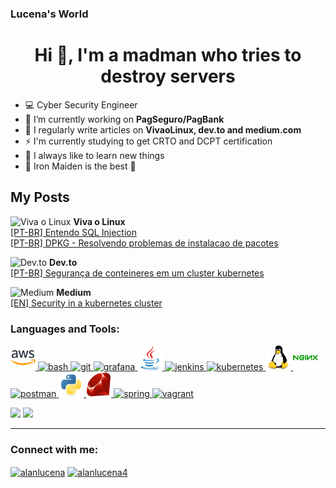 ### Lucena's World

<h1 align="center">Hi 👋, I'm a madman who tries to destroy servers</h1>
 
 - 💻 Cyber Security Engineer
 - 🔭 I’m currently working on **PagSeguro/PagBank**
 - 📝 I regularly write articles on **VivaoLinux, dev.to and medium.com**
 - ⚡ I'm currently studying to get CRTO and DCPT certification
 - 📒 I always like to learn new things
 - 🤘 Iron Maiden is the best 🤘

<h2>My Posts</h2>

<p>
  <img src="https://upload.wikimedia.org/wikipedia/commons/thumb/3/35/Tux.svg/40px-Tux.svg.png" alt="Viva o Linux" width="20" height="20">
  <strong>Viva o Linux</strong><br>
  <a href="https://www.vivaolinux.com.br/artigo/Entendendo-SQL-Injection/" target="_blank">[PT-BR] Entendo SQL Injection</a><br>
  <a href="https://www.vivaolinux.com.br/dica/DPKG-Resolvendo-problemas-de-instalacao-de-pacotes/" target="_blank">[PT-BR] DPKG - Resolvendo problemas de instalacao de pacotes</a>
</p>

<p>
  <img src="https://media.dev.to/cdn-cgi/image/quality=100/https://dev-to-uploads.s3.amazonaws.com/uploads/logos/resized_logo_UQww2soKuUsjaOGNB38o.png" alt="Dev.to" width="20" height="20">
  <strong>Dev.to</strong><br>
  <a href="https://dev.to/haasxh/seguranca-de-conteineres-em-um-cluster-kubernetes-33k8" target="_blank">[PT-BR] Segurança de conteineres em um cluster kubernetes</a>
</p>

<p>
  <img src="https://cdn.jsdelivr.net/npm/simple-icons@v8/icons/medium.svg" alt="Medium" width="20" height="20">
  <strong>Medium</strong><br>
  <a href="https://medium.com/@haasxh/container-security-in-a-kubernetes-cluster-cbdb82b068f6" target="_blank">[EN] Security in a kubernetes cluster</a>
</p>

<h3 align="left">Languages and Tools:</h3>
<p align="left"> <a href="https://aws.amazon.com" target="_blank" rel="noreferrer"> <img src="https://raw.githubusercontent.com/devicons/devicon/master/icons/amazonwebservices/amazonwebservices-original-wordmark.svg" alt="aws" width="40" height="40"/> </a> <a href="https://www.gnu.org/software/bash/" target="_blank" rel="noreferrer"> <img src="https://www.vectorlogo.zone/logos/gnu_bash/gnu_bash-icon.svg" alt="bash" width="40" height="40"/> </a> <a href="https://git-scm.com/" target="_blank" rel="noreferrer"> <img src="https://www.vectorlogo.zone/logos/git-scm/git-scm-icon.svg" alt="git" width="40" height="40"/> </a> <a href="https://grafana.com" target="_blank" rel="noreferrer"> <img src="https://www.vectorlogo.zone/logos/grafana/grafana-icon.svg" alt="grafana" width="40" height="40"/> </a> <a href="https://www.java.com" target="_blank" rel="noreferrer"> <img src="https://raw.githubusercontent.com/devicons/devicon/master/icons/java/java-original.svg" alt="java" width="40" height="40"/> </a> <a href="https://www.jenkins.io" target="_blank" rel="noreferrer"> <img src="https://www.vectorlogo.zone/logos/jenkins/jenkins-icon.svg" alt="jenkins" width="40" height="40"/> </a> <a href="https://kubernetes.io" target="_blank" rel="noreferrer"> <img src="https://www.vectorlogo.zone/logos/kubernetes/kubernetes-icon.svg" alt="kubernetes" width="40" height="40"/> </a> <a href="https://www.linux.org/" target="_blank" rel="noreferrer"> <img src="https://raw.githubusercontent.com/devicons/devicon/master/icons/linux/linux-original.svg" alt="linux" width="40" height="40"/> </a> <a href="https://www.nginx.com" target="_blank" rel="noreferrer"> <img src="https://raw.githubusercontent.com/devicons/devicon/master/icons/nginx/nginx-original.svg" alt="nginx" width="40" height="40"/> </a> <a href="https://postman.com" target="_blank" rel="noreferrer"> <img src="https://www.vectorlogo.zone/logos/getpostman/getpostman-icon.svg" alt="postman" width="40" height="40"/> </a> <a href="https://www.python.org" target="_blank" rel="noreferrer"> <img src="https://raw.githubusercontent.com/devicons/devicon/master/icons/python/python-original.svg" alt="python" width="40" height="40"/> </a> <a href="https://www.ruby-lang.org/en/" target="_blank" rel="noreferrer"> <img src="https://raw.githubusercontent.com/devicons/devicon/master/icons/ruby/ruby-original.svg" alt="ruby" width="40" height="40"/> </a> <a href="https://spring.io/" target="_blank" rel="noreferrer"> <img src="https://www.vectorlogo.zone/logos/springio/springio-icon.svg" alt="spring" width="40" height="40"/> </a> <a href="https://www.vagrantup.com/" target="_blank" rel="noreferrer"> <img src="https://www.vectorlogo.zone/logos/vagrantup/vagrantup-icon.svg" alt="vagrant" width="40" height="40"/> </a> </p>

<div style="display: inline_block">
    <img height="160em" src="https://github-readme-stats.vercel.app/api?username=alanlucena&show_icons=true&theme=dark"/>
    <img height="160em" src="https://github-readme-stats.vercel.app/api/top-langs/?username=alanlucena&layout=compact&langs_count=16&theme=dark" />
</div>

  ---

<h3 align="left">Connect with me:</h3>
<p align="left">
<a href="https://linkedin.com/in/alanlucena" target="blank"><img align="center" src="https://raw.githubusercontent.com/rahuldkjain/github-profile-readme-generator/master/src/images/icons/Social/linked-in-alt.svg" alt="alanlucena" height="30" width="40" /></a>
<a href="https://instagram.com/alanlucena4" target="blank"><img align="center" src="https://raw.githubusercontent.com/rahuldkjain/github-profile-readme-generator/master/src/images/icons/Social/instagram.svg" alt="alanlucena4" height="30" width="40" /></a>
</p>
